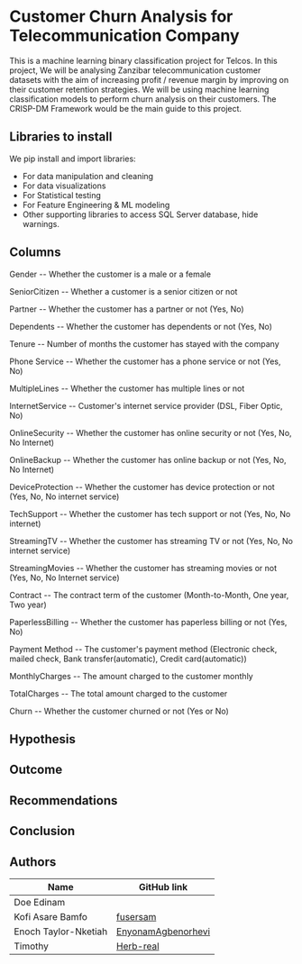 # Customer Churn Analysis for Telecommunication Company
This is a machine learning binary classification project for Telcos. In this project, We will be analysing Zanzibar telecommunication customer datasets with the aim of increasing profit / revenue margin by improving on their customer retention strategies. We will be using machine learning classification models to perform churn analysis on their customers. The CRISP-DM Framework would be the main guide to this project. 


## Libraries to install 
We pip install and import libraries:
* For data manipulation and cleaning
* For data visualizations
* For Statistical testing
* For Feature Engineering & ML modeling
* Other supporting libraries to access SQL Server database, hide warnings.
  
## Columns

Gender -- Whether the customer is a male or a female

SeniorCitizen -- Whether a customer is a senior citizen or not

Partner -- Whether the customer has a partner or not (Yes, No)

Dependents -- Whether the customer has dependents or not (Yes, No)

Tenure -- Number of months the customer has stayed with the company

Phone Service -- Whether the customer has a phone service or not (Yes, No)

MultipleLines -- Whether the customer has multiple lines or not

InternetService -- Customer's internet service provider (DSL, Fiber Optic, No)

OnlineSecurity -- Whether the customer has online security or not (Yes, No, No Internet)

OnlineBackup -- Whether the customer has online backup or not (Yes, No, No Internet)

DeviceProtection -- Whether the customer has device protection or not (Yes, No, No internet service)

TechSupport -- Whether the customer has tech support or not (Yes, No, No internet)

StreamingTV -- Whether the customer has streaming TV or not (Yes, No, No internet service)

StreamingMovies -- Whether the customer has streaming movies or not (Yes, No, No Internet service)

Contract -- The contract term of the customer (Month-to-Month, One year, Two year)

PaperlessBilling -- Whether the customer has paperless billing or not (Yes, No)

Payment Method -- The customer's payment method (Electronic check, mailed check, Bank transfer(automatic), Credit card(automatic))

MonthlyCharges -- The amount charged to the customer monthly

TotalCharges -- The total amount charged to the customer

Churn -- Whether the customer churned or not (Yes or No)

## Hypothesis

## Outcome

## Recommendations

## Conclusion

## Authors
| Name | GitHub link |
| ---- | ---- |
| Doe Edinam     |      |
| Kofi Asare Bamfo | [fusersam](https://github.com/fusersam) |
| Enoch Taylor-Nketiah | [EnyonamAgbenorhevi](https://github.com/EnyonamAgbenorhevi) |
| Timothy  | [Herb-real](https://github.com/Herb-real) |

